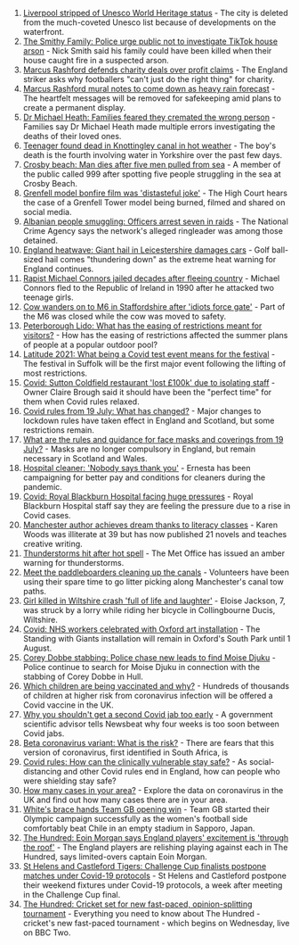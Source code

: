 1. [Liverpool stripped of Unesco World Heritage status](https://www.bbc.co.uk/news/uk-england-merseyside-57879475) - The city is deleted from the much-coveted Unesco list because of developments on the waterfront.
2. [The Smithy Family: Police urge public not to investigate TikTok house arson](https://www.bbc.co.uk/news/uk-england-london-57915749) - Nick Smith said his family could have been killed when their house caught fire in a suspected arson.
3. [Marcus Rashford defends charity deals over profit claims](https://www.bbc.co.uk/news/uk-england-manchester-57912240) - The England striker asks why footballers "can't just do the right thing" for charity.
4. [Marcus Rashford mural notes to come down as heavy rain forecast](https://www.bbc.co.uk/news/uk-england-manchester-57914160) - The heartfelt messages will be removed for safekeeping amid plans to create a permanent display.
5. [Dr Michael Heath: Families feared they cremated the wrong person](https://www.bbc.co.uk/news/uk-england-57888136) - Families say Dr Michael Heath made multiple errors investigating the deaths of their loved ones.
6. [Teenager found dead in Knottingley canal in hot weather](https://www.bbc.co.uk/news/uk-england-leeds-57911897) - The boy's death is the fourth involving water in Yorkshire over the past few days.
7. [Crosby beach: Man dies after five men pulled from sea](https://www.bbc.co.uk/news/uk-england-merseyside-57912239) - A member of the public called 999 after spotting five people struggling in the sea at Crosby Beach.
8. [Grenfell model bonfire film was 'distasteful joke'](https://www.bbc.co.uk/news/uk-england-london-57908236) - The High Court hears the case of a Grenfell Tower model being burned, filmed and shared on social media.
9. [Albanian people smuggling: Officers arrest seven in raids](https://www.bbc.co.uk/news/uk-england-57913790) - The National Crime Agency says the network's alleged ringleader was among those detained.
10. [England heatwave: Giant hail in Leicestershire damages cars](https://www.bbc.co.uk/news/uk-england-leicestershire-57909700) - Golf ball-sized hail comes "thundering down" as the extreme heat warning for England continues.
11. [Rapist Michael Connors jailed decades after fleeing country](https://www.bbc.co.uk/news/uk-england-cumbria-57914544) - Michael Connors fled to the Republic of Ireland in 1990 after he attacked two teenage girls.
12. [Cow wanders on to M6 in Staffordshire after 'idiots force gate'](https://www.bbc.co.uk/news/uk-england-stoke-staffordshire-57911929) - Part of the M6 was closed while the cow was moved to safety.
13. [Peterborough Lido: What has the easing of restrictions meant for visitors?](https://www.bbc.co.uk/news/uk-england-cambridgeshire-57906928) - How has the easing of restrictions affected the summer plans of people at a popular outdoor pool?
14. [Latitude 2021: What being a Covid test event means for the festival](https://www.bbc.co.uk/news/uk-england-suffolk-57895625) - The festival in Suffolk will be the first major event following the lifting of most restrictions.
15. [Covid: Sutton Coldfield restaurant 'lost £100k' due to isolating staff](https://www.bbc.co.uk/news/uk-england-birmingham-57907661) - Owner Claire Brough said it should have been the "perfect time" for them when Covid rules relaxed.
16. [Covid rules from 19 July: What has changed?](https://www.bbc.co.uk/news/explainers-52530518) - Major changes to lockdown rules have taken effect in England and Scotland, but some restrictions remain.
17. [What are the rules and guidance for face masks and coverings from 19 July?](https://www.bbc.co.uk/news/health-51205344) - Masks are no longer compulsory in England, but remain necessary in Scotland and Wales.
18. [Hospital cleaner: 'Nobody says thank you'](https://www.bbc.co.uk/news/uk-england-london-57909642) - Ernesta has been campaigning for better pay and conditions for cleaners during the pandemic.
19. [Covid: Royal Blackburn Hospital facing huge pressures](https://www.bbc.co.uk/news/uk-england-lancashire-57900021) - Royal Blackburn Hospital staff say they are feeling the pressure due to a rise in Covid cases.
20. [Manchester author achieves dream thanks to literacy classes](https://www.bbc.co.uk/news/uk-england-manchester-57867004) - Karen Woods was illiterate at 39 but has now published 21 novels and teaches creative writing.
21. [Thunderstorms hit after hot spell](https://www.bbc.co.uk/news/uk-england-essex-57909228) - The Met Office has issued an amber warning for thunderstorms.
22. [Meet the paddleboarders cleaning up the canals](https://www.bbc.co.uk/news/uk-england-manchester-57902379) - Volunteers have been using their spare time to go litter picking along Manchester's canal tow paths.
23. [Girl killed in Wiltshire crash 'full of life and laughter'](https://www.bbc.co.uk/news/uk-england-wiltshire-57909295) - Eloise Jackson, 7, was struck by a lorry while riding her bicycle in Collingbourne Ducis, Wiltshire.
24. [Covid: NHS workers celebrated with Oxford art installation](https://www.bbc.co.uk/news/uk-england-oxfordshire-57908496) - The Standing with Giants installation will remain in Oxford's South Park until 1 August.
25. [Corey Dobbe stabbing: Police chase new leads to find Moise Djuku](https://www.bbc.co.uk/news/uk-england-humber-57913635) - Police continue to search for Moise Djuku in connection with the stabbing of Corey Dobbe in Hull.
26. [Which children are being vaccinated and why?](https://www.bbc.co.uk/news/health-57888429) - Hundreds of thousands of children at higher risk from coronavirus infection will be offered a Covid vaccine in the UK.
27. [Why you shouldn't get a second Covid jab too early](https://www.bbc.co.uk/news/newsbeat-57682233) - A government scientific advisor tells Newsbeat why four weeks is too soon between Covid jabs.
28. [Beta coronavirus variant: What is the risk?](https://www.bbc.co.uk/news/health-55534727) - There are fears that this version of coronavirus, first identified in South Africa, is
29. [Covid rules: How can the clinically vulnerable stay safe?](https://www.bbc.co.uk/news/health-51997151) - As social-distancing and other Covid rules end in England, how can people who were shielding stay safe?
30. [How many cases in your area?](https://www.bbc.co.uk/news/uk-51768274) - Explore the data on coronavirus in the UK and find out how many cases there are in your area.
31. [White's brace hands Team GB opening win](https://www.bbc.co.uk/sport/football/57905236) - Team GB started their Olympic campaign successfully as the women's football side comfortably beat Chile in an empty stadium in Sapporo, Japan.
32. [The Hundred: Eoin Morgan says England players' excitement is 'through the roof'](https://www.bbc.co.uk/sport/cricket/57910880) - The England players are relishing playing against each in The Hundred, says limited-overs captain Eoin Morgan.
33. [St Helens and Castleford Tigers: Challenge Cup finalists postpone matches under Covid-19 protocols](https://www.bbc.co.uk/sport/rugby-league/57903233) - St Helens and Castleford postpone their weekend fixtures under Covid-19 protocols, a week after meeting in the Challenge Cup final.
34. [The Hundred: Cricket set for new fast-paced, opinion-splitting tournament](https://www.bbc.co.uk/sport/cricket/57899712) - Everything you need to know about The Hundred - cricket's new fast-paced tournament - which begins on Wednesday, live on BBC Two.
